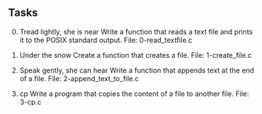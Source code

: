 ## Tasks
0. Tread lightly, she is near
Write a function that reads a text file and prints it to the POSIX standard output.
File: 0-read_textfile.c
  
1. Under the snow
Create a function that creates a file.
File: 1-create_file.c
  
2. Speak gently, she can hear
Write a function that appends text at the end of a file.
File: 2-append_text_to_file.c
  
3. cp
Write a program that copies the content of a file to another file.
File: 3-cp.c

